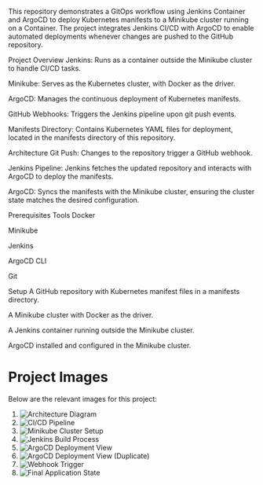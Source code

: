 This repository demonstrates a GitOps workflow using Jenkins Container and ArgoCD to deploy Kubernetes manifests to a Minikube cluster running on a Container. The project integrates Jenkins CI/CD with ArgoCD to enable automated deployments whenever changes are pushed to the GitHub repository.

Project Overview
Jenkins: Runs as a container outside the Minikube cluster to handle CI/CD tasks.

Minikube: Serves as the Kubernetes cluster, with Docker as the driver.

ArgoCD: Manages the continuous deployment of Kubernetes manifests.

GitHub Webhooks: Triggers the Jenkins pipeline upon git push events.

Manifests Directory: Contains Kubernetes YAML files for deployment, located in the manifests directory of this repository.

Architecture
Git Push: Changes to the repository trigger a GitHub webhook.

Jenkins Pipeline: Jenkins fetches the updated repository and interacts with ArgoCD to deploy the manifests.

ArgoCD: Syncs the manifests with the Minikube cluster, ensuring the cluster state matches the desired configuration.

Prerequisites
Tools
Docker

Minikube

Jenkins

ArgoCD CLI

Git

Setup
A GitHub repository with Kubernetes manifest files in a manifests directory.

A Minikube cluster with Docker as the driver.

A Jenkins container running outside the Minikube cluster.

ArgoCD installed and configured in the Minikube cluster.

# Project Images

Below are the relevant images for this project:

1. ![Architecture Diagram](https://imgur.com/iWI1QbE)
2. ![CI/CD Pipeline](https://imgur.com/9SmuAKP)
3. ![Minikube Cluster Setup](https://imgur.com/wlOGQM8)
4. ![Jenkins Build Process](https://imgur.com/9qNbHiM)
5. ![ArgoCD Deployment View](https://imgur.com/5QepOd7)
6. ![ArgoCD Deployment View (Duplicate)](https://imgur.com/5QepOd7)
7. ![Webhook Trigger](https://imgur.com/jWwD055)
8. ![Final Application State](https://imgur.com/6BpeLrE)

